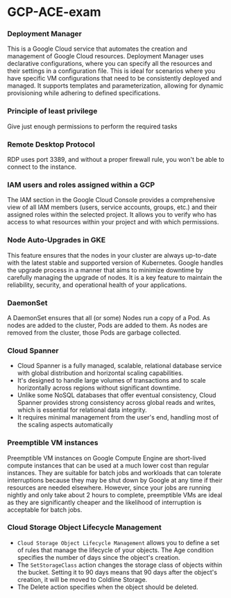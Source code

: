 # GCP-ACE-exam

### Deployment Manager
This is a Google Cloud service that automates the creation and management of Google Cloud resources. Deployment Manager uses declarative configurations, where you can specify all the resources and their settings in a configuration file. This is ideal for scenarios where you have specific VM configurations that need to be consistently deployed and managed. It supports templates and parameterization, allowing for dynamic provisioning while adhering to defined specifications.


### Principle of least privilege
Give just enough permissions to perform the required tasks

### Remote Desktop Protocol
RDP uses port 3389, and without a proper firewall rule, you won't be able to connect to the instance.

### IAM users and roles assigned within a GCP 
The IAM section in the Google Cloud Console provides a comprehensive view of all IAM members (users, service accounts, groups, etc.) and their assigned roles within the selected project. It allows you to verify who has access to what resources within your project and with which permissions.

### Node Auto-Upgrades in GKE
This feature ensures that the nodes in your cluster are always up-to-date with the latest stable and supported version of Kubernetes. Google handles the upgrade process in a manner that aims to minimize downtime by carefully managing the upgrade of nodes. It is a key feature to maintain the reliability, security, and operational health of your applications. 

### DaemonSet 
A DaemonSet ensures that all (or some) Nodes run a copy of a Pod. As nodes are added to the cluster, Pods are added to them. As nodes are removed from the cluster, those Pods are garbage collected.  

### Cloud Spanner 
- Cloud Spanner is a fully managed, scalable, relational database service with global distribution and horizontal scaling capabilities.
- It's designed to handle large volumes of transactions and to scale horizontally across regions without significant downtime.
- Unlike some NoSQL databases that offer eventual consistency, Cloud Spanner provides strong consistency across global reads and writes, which is essential for relational data integrity.
- It requires minimal management from the user's end, handling most of the scaling aspects automatically

### Preemptible VM instances   
Preemptible VM instances on Google Compute Engine are short-lived compute instances that can be used at a much lower cost than regular instances. They are suitable for batch jobs and workloads that can tolerate interruptions because they may be shut down by Google at any time if their resources are needed elsewhere. However, since your jobs are running nightly and only take about 2 hours to complete, preemptible VMs are ideal as they are significantly cheaper and the likelihood of interruption is acceptable for batch jobs.

### Cloud Storage Object Lifecycle Management
- `Cloud Storage Object Lifecycle Management` allows you to define a set of rules that manage the lifecycle of your objects. The Age condition specifies the number of days since the object's creation.  
- The `SetStorageClass` action changes the storage class of objects within the bucket. Setting it to 90 days means that 90 days after the object's creation, it will be moved to Coldline Storage.  
- The Delete action specifies when the object should be deleted.  
